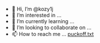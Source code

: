 - 👋 Hi, I’m @kozy1j
- 👀 I’m interested in ...
- 🌱 I’m currently learning ...
- 💞️ I’m looking to collaborate on ...
- 📫 How to reach me ...
[puckoff.txt](https://github.com/kozy1j/kozy1j/files/7120542/puckoff.txt)

<!---
kozy1j/kozy1j is a ✨ special ✨ repository because its `README.md` (this file) appears on your GitHub profile.
You can click the Preview link to take a look at your changes.
--->

